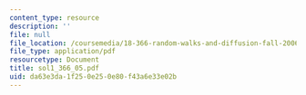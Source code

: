 ```yaml
---
content_type: resource
description: ''
file: null
file_location: /coursemedia/18-366-random-walks-and-diffusion-fall-2006/da63e3da1f250e250e80f43a6e33e02b_sol1_366_05.pdf
file_type: application/pdf
resourcetype: Document
title: sol1_366_05.pdf
uid: da63e3da-1f25-0e25-0e80-f43a6e33e02b
---
```

